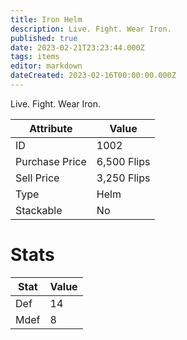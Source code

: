 ```yaml
---
title: Iron Helm
description: Live. Fight. Wear Iron.
published: true
date: 2023-02-21T23:23:44.000Z
tags: items
editor: markdown
dateCreated: 2023-02-16T00:00:00.000Z
---
```


Live. Fight. Wear Iron.

|Attribute|Value|
|-|-|
|ID|1002|
|Purchase Price|6,500 Flips|
|Sell Price|3,250 Flips|
|Type|Helm|
|Stackable|No|

# Stats
|Stat|Value|
|-|-|
|Def|14|
|Mdef|8|
